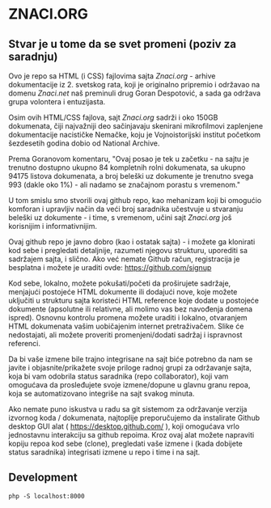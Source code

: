 # ZNACI.ORG

## Stvar je u tome da se svet promeni (poziv za saradnju)

Ovo je repo sa HTML (i CSS) fajlovima sajta *Znaci.org* - arhive dokumentacije iz 2. svetskog rata, koji je originalno pripremio i održavao na domenu *Znaci.net* naš preminuli drug Goran Despotović, a sada ga održava grupa volontera i entuzijasta.

Osim ovih HTML/CSS fajlova, sajt *Znaci.org* sadrži i oko 150GB dokumenata, čiji najvažniji deo sačinjavaju skenirani mikrofilmovi zaplenjene dokumentacije nacističke Nemačke, koju je Vojnoistorijski institut početkom šezdesetih godina dobio od National Archive. 

Prema Goranovom komentaru, "Ovaj posao je tek u začetku - na sajtu je trenutno dostupno ukupno 84 kompletnih rolni dokumenata, sa ukupno 94175 listova dokumenata, a broj beleški uz dokumente je trenutno svega 993 (dakle oko 1%) - ali nadamo se značajnom porastu s vremenom."

U tom smislu smo stvorili ovaj github repo, kao mehanizam koji bi omogućio komforan i upravljiv način da veći broj saradnika učestvuje u stvaranju beleški uz dokumente - i time, s vremenom, učini sajt *Znaci.org* još korisnijim i informativnijim.

Ovaj github repo je javno dobro (kao i ostatak sajta) - i možete ga klonirati kod sebe i pregledati detaljnije, razumeti njegovu strukturu, uporediti sa sadržajem sajta, i slično. Ako već nemate Github račun, registracija je besplatna i možete je uraditi ovde: https://github.com/signup

Kod sebe, lokalno, možete pokušati/početi da proširujete sadržaje, menjajući postojeće HTML dokumente ili dodajući nove, koje možete uključiti u strukturu sajta koristeći HTML reference koje dodate u postojeće dokumente (apsolutne ili relativne, ali molimo vas bez navođenja domena ispred). Osnovnu kontrolu promena možete uraditi i lokalno, otvaranjem HTML dokumenata vašim uobičajenim internet pretraživačem. Slike će nedostajati, ali možete proveriti promenjeni/dodati sadržaj i ispravnost referenci.

Da bi vaše izmene bile trajno integrisane na sajt biće potrebno da nam se javite i objasnite/prikažete svoje priloge radnoj grupi za održavanje sajta, koja bi vam odobrila status saradnika (repo collaborator), koji vam omogućava da prosleđujete svoje izmene/dopune u glavnu granu repoa, koja se automatizovano integriše na sajt svakog minuta.

Ako nemate puno iskustva u radu sa git sistemom za održavanje verzija izvornog koda / dokumenata, najtoplije preporučujemo da instalirate Github desktop GUI alat ( https://desktop.github.com/ ), koji omogućava vrlo jednostavnu interakciju sa github repoima. Kroz ovaj alat možete napraviti kopiju repoa kod sebe (clone), pregledati vaše izmene i (kada dobijete status saradnika) integrisati izmene u repo i time i na sajt.

## Development

```
php -S localhost:8000
```